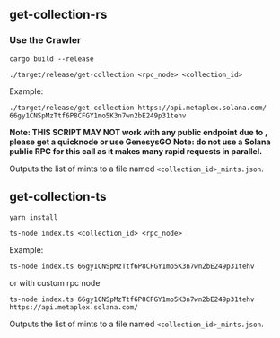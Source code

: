 ## get-collection-rs

### Use the Crawler

```
cargo build --release
```

```
./target/release/get-collection <rpc_node> <collection_id>
```

Example:

```
./target/release/get-collection https://api.metaplex.solana.com/ 66gy1CNSpMzTtf6P8CFGY1mo5K3n7wn2bE249p31tehv
```
**Note: THIS SCRIPT MAY NOT work with any public endpoint due to , please get a quicknode or use GenesysGO**
**Note: do not use a Solana public RPC for this call as it makes many rapid requests in parallel.**


Outputs the list of mints to a file named `<collection_id>_mints.json`.

## get-collection-ts

```
yarn install
```

```
ts-node index.ts <collection_id> <rpc_node>
```

Example:

```
ts-node index.ts 66gy1CNSpMzTtf6P8CFGY1mo5K3n7wn2bE249p31tehv
```

or with custom rpc node

```
ts-node index.ts 66gy1CNSpMzTtf6P8CFGY1mo5K3n7wn2bE249p31tehv https://api.metaplex.solana.com/
```

Outputs the list of mints to a file named `<collection_id>_mints.json`.
